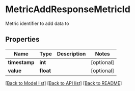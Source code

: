 # MetricAddResponseMetricId

Metric identifier to add data to
## Properties
Name | Type | Description | Notes
------------ | ------------- | ------------- | -------------
**timestamp** | **int** |  | [optional] 
**value** | **float** |  | [optional] 

[[Back to Model list]](../README.md#documentation-for-models) [[Back to API list]](../README.md#documentation-for-api-endpoints) [[Back to README]](../README.md)


